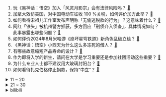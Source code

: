 1. 玩《黑神话：悟空》加入「风灵月影宗」会有法律风险吗？ [:link:](https://www.zhihu.com/question/665238821)
2. 加拿大效仿美国，对中国电动车征收 100 %关税，如何评价加方此举？ [:link:](https://www.zhihu.com/question/665429409)
3. 如何看待宋祖儿工作室发布声明称「无偷逃税款的行为」？这意味着什么？ [:link:](https://www.zhihu.com/question/665459720)
4. 网红「铁头」被杭州警方抓获，多方回应「刑侦介入侦查」，具体情况如何？此事暴露出哪些问题？ [:link:](https://www.zhihu.com/question/665442683)
5. 如何评价2024年8月米哈游《崩坏星穹铁道》新角色乱破立绘？ [:link:](https://www.zhihu.com/question/665428930)
6. 《黑神话：悟空》小西天为什么这么多冻死的僧人？ [:link:](https://www.zhihu.com/question/665264010)
7. 有哪些故意缩短产品寿命的设计？ [:link:](https://www.zhihu.com/question/308056725)
8. 作为即将入学的新生，请问在大学是学习重要还是参加社团活动这些重要？ [:link:](https://www.zhihu.com/question/664179114)
9. 为什么专业人士都不建议用大玻璃封阳台？ [:link:](https://www.zhihu.com/question/591427012)
10. 如何看待扎克伯格停止捐款，保持“中立”？ [:link:](https://www.zhihu.com/question/665417431)
<details>
<summary>11 ~ 20</summary>

11. 美国总统国家安全事务助理沙利文抵达北京，此次访华可能触及哪些议题？ [:link:](https://www.zhihu.com/question/665428188)
12. 《黑神话：悟空》被网友调侃是《黑神话：广智》，变身广智的设定你打几分？ [:link:](https://www.zhihu.com/question/665256773)
13. 《水浒传》能不能做出一个类似《黑神话:悟空》这样的游戏? [:link:](https://www.zhihu.com/question/653993838)
14. 中秋国庆连续 5 周调休，网友称「9 月还是上了 21 天班」，如何看待调休「凑假」这种模式？ [:link:](https://www.zhihu.com/question/665410486)
15. 「工农中建」四大行盘中再创历史新高，国有六大行总市值超过整个创业板，「银行热」还能持续多久? [:link:](https://www.zhihu.com/question/665435289)
16. 迪士尼正在收割中产家长，1 天花掉一万五，迪士尼消费为何这么高？暴露出哪些问题？ [:link:](https://www.zhihu.com/question/665338291)
17. 人可以极简主义到什么程度？ [:link:](https://www.zhihu.com/question/313020218)
18. 澳大利亚「离线权」法生效，雇主工作时间外非必要联系员工可遭罚款逾 6 万美元，如何评价此项举措？ [:link:](https://www.zhihu.com/question/665339605)
19. 张家界上半年亏损逾 6000 万，同比增亏 49.13%，亏损的主要原因有哪些？ [:link:](https://www.zhihu.com/question/665405825)
20. iPhone 16 发布会定档北京时间 9 月 10 日凌晨 1 点举行，对此你有哪些期待？ [:link:](https://www.zhihu.com/question/665405787)
</details>
<details>
<summary>21 ~ 30</summary>

21. 既然人类基因组已经被解开，为什么不修改细胞端粒实现永生呢？ [:link:](https://www.zhihu.com/question/661920466)
22. 有网友说《黑神话：悟空》剧情里灵吉菩萨的断头现实中在大英博物馆，这是真的吗？大英博物馆有中国佛头么？ [:link:](https://www.zhihu.com/question/665237939)
23. 我即将上大学了，有什么忠告吗？ [:link:](https://www.zhihu.com/question/420942990)
24. 如何评价《闯关东》中那文这个角色？ [:link:](https://www.zhihu.com/question/361013664)
25. 《边水往事》中沈星为什么会选择留在三边坡？ [:link:](https://www.zhihu.com/question/664989860)
26. 《黑神话：悟空》翻译为什么用 black myth，用 dark myth 会不会更贴切一点？ [:link:](https://www.zhihu.com/question/665291857)
27. 蝙蝠侠的管家表现是否为一种奴性呢？ [:link:](https://www.zhihu.com/question/26717594)
28. 进制转换的原理是什么？ [:link:](https://www.zhihu.com/question/20993504)
29. 学习学不进去怎么办？大学生如何在大学里面静下心去学习？ [:link:](https://www.zhihu.com/question/647981240)
30. 抑郁症少年说「当面对老师的批评，没有人站在我的身后，非常痛苦」，与孩子「站在一起」这件事有多重要？ [:link:](https://www.zhihu.com/question/664891874)
</details><details>
<summary>bilibili</summary>

</details>